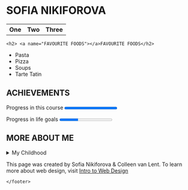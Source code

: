 
<html lang="ru">
  <head>
    <meta charset="utf-8">
    <title>SOFIA NIKIFOROVA</title>
  </head>
  <body>
    <h1>SOFIA NIKIFOROVA</h1>
   <p>
   <table>
    <tr>
      <th><a href="#FAVOURITE FOODS"></a>One</th>
      <th><a href="#ACHIEVEMENTS"></a>Two</th>
      <th><a href="#MORE ABOUT ME"></a>Three</th>
    </tr>
   </table>
   </p>
  
    <h2> <a name="FAVOURITE FOODS"></a>FAVOURITE FOODS</h2>
  <ul>
    <li>Pasta</li>
    <li>Pizza</li>
    <li>Soups</li>
    <li>Tarte Tatin</li>
  </ul>
    <p>
   <h2> <a name="ACHIEVEMENTS"></a>ACHIEVEMENTS</h2>
    <p>Progress in this course <progress max="100" value="100"></p>
    <p>Progress in life goals <progress max="100" value="35"></p>
    </p>
    <p>
   <h2> <a name="MORE ABOUT ME"></a>MORE ABOUT ME</h2>
    </p>
    <p>
    <details>
    <summary>My Childhood</summary>
      <p>I was born in Moscow in 1990. My childhood was happy. </p></details>
    <p>
    <footer>
      This page was created by Sofia Nikiforova & Colleen van Lent. To learn more about web design, visit <a href="https://intro-webdesign.com">Intro to Web Design</a>
 
    </footer> 

